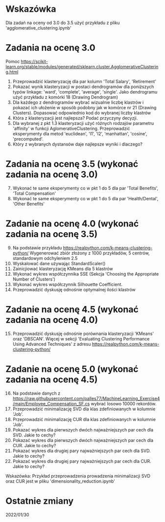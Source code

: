 # Wskazówka 
Dla zadań na oceny od 3.0 do 3.5 użyć przykładu z pliku 'agglomerative_clustering.ipynb'

# Zadania na ocenę 3.0
Pomoc https://scikit-learn.org/stable/modules/generated/sklearn.cluster.AgglomerativeClustering.html
1. Przeprowadzić klasteryzację dla par kolumn 'Total Salary', 'Retirement'
2. Pokazać wynik klasteryzacji w postaci dendrogramów dla poniższych typów linkage: 'ward', 'complete', 'average', 'single'.
     Jako dendrogramu użyć przykładu z komórki 18 (Drawing Dendrogram)
3. Dla każdego z dendrogramów wybrać wizualnie liczbę klastrów i pokazać ich ułożenie w sposób podobny 
     jak w komórce  nr 21 (Drawing Clusters). Dopasować odpowiednio kod do wybranej liczby klastrów
4.  Która z klasteryzacji jest najlepsza? Podać przyczyny decyzji.
5. Dla wybranej z pkt 1.3 klasteryzacji użyć różnych rodzajów parametru 'affinity' w funkcji AglomerativeClustering. Przeprowadzić eksperymenty dla metod 'euclidean', 'l1', 'l2', 'manhattan', 'cosine', 'precomputed'.
6. Który z wybranych dystansów daje najlepsze wyniki i dlaczego?

# Zadania na ocenę 3.5 (wykonać zadania na ocenę 3.0)
7. Wykonać te same eksperymenty co w pkt 1 do 5 dla par 'Total Benefits', 'Total Compensation'
8. Wykonać te same eksperymenty co w pkt 1 do 5 dla par 'Health/Dental', 'Other Benefits'

# Zadanie na ocenę 4.0 (wykonać zadania na ocenę 3.5)
9. Na podstawie przykładu https://realpython.com/k-means-clustering-python/ Wygenerować zbiór złożony z 1000 przykładów, 5 centrów, standardowym odchyleniem 2.5
10. Wyskalować dane używając StandardScaler()
11. Zainicjiować klasteryzację KMeans dla 5 klastrów
12. Wykonać wykres współczynnika SSE (Sekcja 'Choosing the Appropriate Number of Clusters')
13. Wykonać wykres współczynnik Silhouette Coefficient.
14. Przeprowadzić dyskusję odnośnie optymalnej ilości klastrów

# Zadanie na ocenę 4.5 (wykonać zadania na ocenę 4.0)
15. Przeprowadzić dyskusję odnośnie porównania klasteryzacji 'KMeans' oraz 'DBSCAN'.
    Więcej w sekcji 'Evaluating Clustering Performance Using Advanced Techniques' z adresu https://realpython.com/k-means-clustering-python/

# Zadanie na ocenę 5.0 (wykonać zadania na ocenę 4.5)

16. Na podstawie danych z https://raw.githubusercontent.com/palles77/MachineLearning_Exercise4/main/Employee_Compensation_SF.cs
wybrać losowo 10000 rekordów. 
17. Przeprowadzić minimalizację SVD dla klas zdefiniowanych w kolumnie 'Job'. 
18. Przeprowadzić minimalizację CUR dla klas zdefiniowanych w kolumnie 'Job'. 
19. Pokazać wykres dla pierwszych dwóch najważniejszych par cech dla SVD. Jakie to cechy?
20. Pokazać wykres dla pierwszych dwóch najważniejszych par cech dla CUR. Jakie to cechy?
21. Pokazać wykres dla drugiej pary najważniejszych par cech dla SVD. Jakie to cechy?
22. Pokazać wykres dla drugiej pary najważniejszych par cech dla CUR. Jakie to cechy?

Wskazówka: Przykład przeprowadzenia prowadzenia minimalizacji SVD oraz CUR jest w pliku 'dimensionality_reduction.ipynb'

# Ostatnie zmiany
2022/01/30
